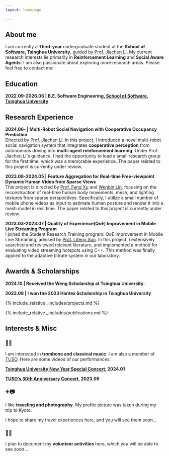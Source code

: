 ```yaml
---
layout: homepage

---
```


## About me

I am currently a **Third-year** undergraduate student at the **School of Software, Tsinghua University**, guided by [Prof. Jiachen Li](https://jiachenli94.github.io/). My current research interests lie primarily in **Reinforcement Learning** and **Social Aware Agents**. I am also passionate about exploring more research areas.
Please feel free to contact me!

## Education
**2022.09-2026.06 \|   B.E. Software Engineering, [School of Software, Tsinghua University](https://www.thss.tsinghua.edu.cn/en/)**

## Research Experience

**2024.06- | Multi-Robot Social Navigation with Cooperative Occupancy Prediction**  
Directed by [Prof. Jiachen Li](https://jiachenli94.github.io/). In this project, I introduced a novel multi-robot social navigation system that integrates **cooperative perception** from autonomous driving into **multi-agent reinforcement learning**. Under Prof. Jiachen Li's guidance, I had the opportunity to lead a small research group for the first time, which was a memorable experience. The paper related to this project is currently under review.

**2023.08-2024.05 | Feature Aggregation for Real-time Free-viewpoint Dynamic Human Video from Sparse Views**  
This project is directed by [Prof. Feng Xu](http://xufeng.site/) and [Wenbin Lin](https://wenbin-lin.github.io/), focusing on the reconstruction of real-time human body movements, mesh, and lighting textures from sparse perspectives. Specifically, I utilize a small number of mobile phone videos as input to estimate human posture and render it into a mesh model in real time. The paper related to this project is currently under review.

**2023.03-2023.07 | Quality of Experience(QoE) Improvement in Mobile Live Streaming Program**  
I joined the Student Research Training program: QoE Improvement in Mobile Live Streaming, advised by [Prof. Lifeng Sun](https://www.cs.tsinghua.edu.cn/csen/info/1180/4034.htm). In this project, I extensively searched and reviewed relevant literature, and implemented a method for evaluating video streaming hotspots using C++. This method was finally applied to the adaptive bitrate system in our laboratory.

## Awards & Scholarships
**2024.10 \|   Received the Weng Scholarship at Tsinghua University.**


**2023.09 \|  I won the 2023 Hantex Scholarship in Tsinghua University**


{% include_relative _includes/projects.md %}

<!--I am working hard to get my first publication...-->

<!-- ## Publications -->
{% include_relative _includes/publications.md %}



## Interests & Misc

<!--{% include_relative _includes/services.md %}-->

### 🎺🎵

 I am interested in **trombone and classical music**. I am also a member of [TUSO](https://space.bilibili.com/111538153). Here are some videos of our performances:

**[Tsinghua University New Year Special Concert](https://space.bilibili.com/111538153/channel/collectiondetail?sid=2126511), 2024.01** 

**[TUSO’s 30th Anniversary Concert](https://space.bilibili.com/111538153/channel/collectiondetail?sid=1468813), 2023.06**

### ✈📷

I like **traveling and photography**. My profile picture was taken during my trip to Kyoto. 

I hope to share my travel experiences here, and you will see them soon...

### 🤝🌻

I plan to document my **volunteer activities** here, which you will be able to see soon...



